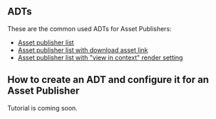 ## ADTs

These are the common used ADTs for Asset Publishers:

* [Asset publisher list]()
* [Asset publisher list with download asset link]()
* [Asset publisher list with "view in context" render setting]()

## How to create an ADT and configure it for an Asset Publisher

Tutorial is coming soon.
